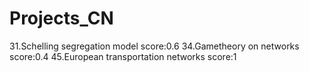 # Projects_CN
31.Schelling segregation model score:0.6
34.Gametheory on networks score:0.4
45.European transportation networks score:1
